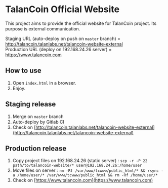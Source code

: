 # TalanCoin Official Website
This project aims to provide the official website for TalanCoin project.
Its purpose is external communication.

Staging URL (auto-deploy on push on `master` branch) = http://talancoin.talanlabs.net/talancoin-website-external  
Production URL (deploy on 192.168.24.26 server) = https://www.talancoin.com

## How to use
1. Open `index.html` in a browser.
2. Enjoy.

## Staging release
1. Merge on `master` branch
2. Auto-deploy by Gitlab CI
3. Check on [http://talancoin.talanlabs.net/talancoin-website-external](http://talancoin.talanlabs.net/talancoin-website-external)

## Production release
1. Copy project files on 192.168.24.26 (static server) : `scp -r -P 22 path/to/talancoin-website/* user@192.168.24.26:/home/user`
2. Move files on server : `rm -Rf /var/www/tcwww/public_html/* && rsync -a /home/user/* /var/www/tcwww/public_html && rm -Rf /home/user/*`
3. Check on [https://www.talancoin.com](https://www.talancoin.com)